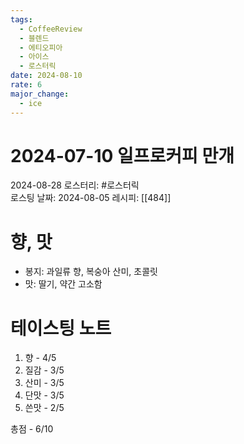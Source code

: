 ```yaml
---
tags:
  - CoffeeReview
  - 블렌드
  - 에티오피아
  - 아이스
  - 로스터릭
date: 2024-08-10
rate: 6
major_change:
  - ice
---
```

# 2024-07-10 일프로커피 만개
2024-08-28
로스터리: #로스터릭  
로스팅 날짜: 2024-08-05
레시피: [[484]]
# 향, 맛
- 봉지: 과일류 향, 복숭아 산미, 초콜릿
- 맛: 딸기, 약간 고소함
# 테이스팅 노트
1. 향 - 4/5
2. 질감 - 3/5
3. 산미 - 3/5
4. 단맛 - 3/5
5. 쓴맛 - 2/5

총점 - 6/10